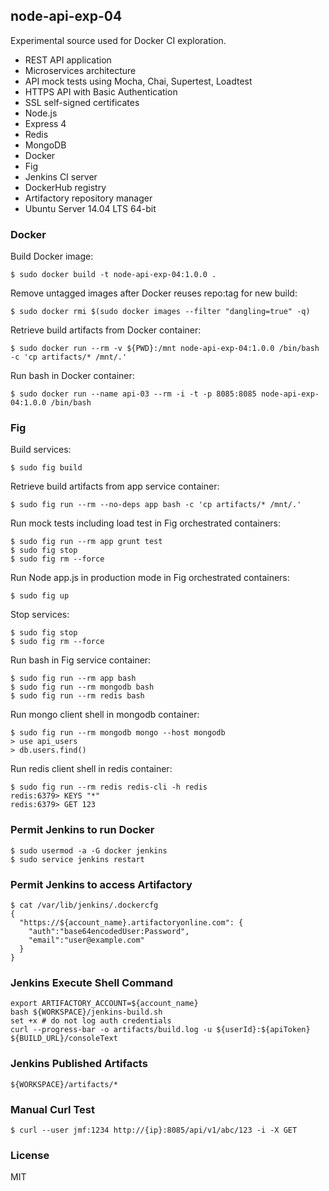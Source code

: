## node-api-exp-04 ##

  Experimental source used for Docker CI exploration.

  * REST API application
  * Microservices architecture
  * API mock tests using Mocha, Chai, Supertest, Loadtest
  * HTTPS API with Basic Authentication
  * SSL self-signed certificates
  * Node.js
  * Express 4
  * Redis
  * MongoDB
  * Docker
  * Fig
  * Jenkins CI server
  * DockerHub registry
  * Artifactory repository manager
  * Ubuntu Server 14.04 LTS 64-bit

### Docker ###

Build Docker image:

    $ sudo docker build -t node-api-exp-04:1.0.0 .

Remove untagged images after Docker reuses repo:tag for new build:

    $ sudo docker rmi $(sudo docker images --filter "dangling=true" -q)

Retrieve build artifacts from Docker container:

    $ sudo docker run --rm -v ${PWD}:/mnt node-api-exp-04:1.0.0 /bin/bash -c 'cp artifacts/* /mnt/.'

Run bash in Docker container:

    $ sudo docker run --name api-03 --rm -i -t -p 8085:8085 node-api-exp-04:1.0.0 /bin/bash

### Fig ###

Build services:

    $ sudo fig build

Retrieve build artifacts from app service container:

    $ sudo fig run --rm --no-deps app bash -c 'cp artifacts/* /mnt/.'

Run mock tests including load test in Fig orchestrated containers:

    $ sudo fig run --rm app grunt test
    $ sudo fig stop
    $ sudo fig rm --force

Run Node app.js in production mode in Fig orchestrated containers:

    $ sudo fig up

Stop services:

    $ sudo fig stop
    $ sudo fig rm --force

Run bash in Fig service container:

    $ sudo fig run --rm app bash
    $ sudo fig run --rm mongodb bash
    $ sudo fig run --rm redis bash

Run mongo client shell in mongodb container:

    $ sudo fig run --rm mongodb mongo --host mongodb
    > use api_users
    > db.users.find()

Run redis client shell in redis container:

    $ sudo fig run --rm redis redis-cli -h redis
    redis:6379> KEYS "*"
    redis:6379> GET 123

### Permit Jenkins to run Docker ###

    $ sudo usermod -a -G docker jenkins
    $ sudo service jenkins restart

### Permit Jenkins to access Artifactory ###

    $ cat /var/lib/jenkins/.dockercfg 
    {
      "https://${account_name}.artifactoryonline.com": {
        "auth":"base64encodedUser:Password",
        "email":"user@example.com"
      }
    }

### Jenkins Execute Shell Command ###

    export ARTIFACTORY_ACCOUNT=${account_name}
    bash ${WORKSPACE}/jenkins-build.sh
    set +x # do not log auth credentials
    curl --progress-bar -o artifacts/build.log -u ${userId}:${apiToken} ${BUILD_URL}/consoleText

### Jenkins Published Artifacts ###

    ${WORKSPACE}/artifacts/*

### Manual Curl Test ###

    $ curl --user jmf:1234 http://{ip}:8085/api/v1/abc/123 -i -X GET

### License ###

  MIT

